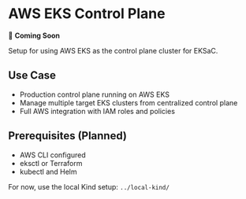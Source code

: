 # AWS EKS Control Plane

🚧 **Coming Soon**

Setup for using AWS EKS as the control plane cluster for EKSaC.

## Use Case
- Production control plane running on AWS EKS
- Manage multiple target EKS clusters from centralized control plane
- Full AWS integration with IAM roles and policies

## Prerequisites (Planned)
- AWS CLI configured
- eksctl or Terraform
- kubectl and Helm

For now, use the local Kind setup: `../local-kind/` 